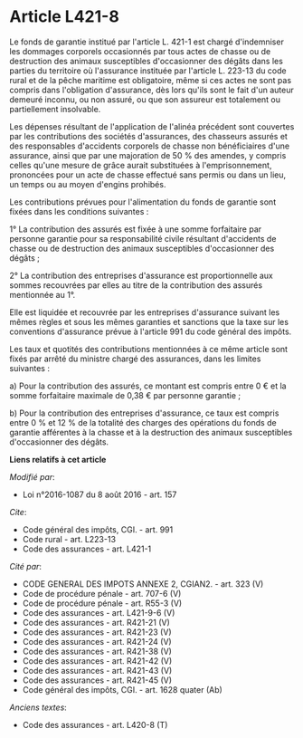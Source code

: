 # Article L421-8

Le fonds de garantie institué par l'article L. 421-1 est chargé d'indemniser les dommages corporels occasionnés par tous
actes de chasse ou de destruction des animaux susceptibles d'occasionner des dégâts dans les parties du territoire où
l'assurance instituée par l'article L. 223-13 du code rural et de la pêche maritime est obligatoire, même si ces actes ne
sont pas compris dans l'obligation d'assurance, dès lors qu'ils sont le fait d'un auteur demeuré inconnu, ou non assuré, ou
que son assureur est totalement ou partiellement insolvable. 

Les dépenses résultant de l'application de l'alinéa précédent sont couvertes par les contributions des sociétés d'assurances,
des chasseurs assurés et des responsables d'accidents corporels de chasse non bénéficiaires d'une assurance, ainsi que par
une majoration de 50 % des amendes, y compris celles qu'une mesure de grâce aurait substituées à l'emprisonnement, prononcées
pour un acte de chasse effectué sans permis ou dans un lieu, un temps ou au moyen d'engins prohibés. 

Les contributions prévues pour l'alimentation du fonds de garantie sont fixées dans les conditions suivantes : 

1° La contribution des assurés est fixée à une somme forfaitaire par personne garantie pour sa responsabilité civile
résultant d'accidents de chasse ou de destruction des animaux susceptibles d'occasionner des dégâts ; 

2° La contribution des entreprises d'assurance est proportionnelle aux sommes recouvrées par elles au titre de la
contribution des assurés mentionnée au 1°. 

Elle est liquidée et recouvrée par les entreprises d'assurance suivant les mêmes règles et sous les mêmes garanties et
sanctions que la taxe sur les conventions d'assurance prévue à l'article 991 du code général des impôts. 

Les taux et quotités des contributions mentionnées à ce même article sont fixés par arrêté du ministre chargé des assurances,
dans les limites suivantes : 

a) Pour la contribution des assurés, ce montant est compris entre 0 € et la somme forfaitaire maximale de 0,38 € par personne
garantie ; 

b) Pour la contribution des entreprises d'assurance, ce taux est compris entre 0 % et 12 % de la totalité des charges des
opérations du fonds de garantie afférentes à la chasse et à la destruction des animaux susceptibles d'occasionner des dégâts.

**Liens relatifs à cet article**

_Modifié par_:

  - Loi n°2016-1087 du 8 août 2016 - art. 157

_Cite_:

  - Code général des impôts, CGI. - art. 991
  - Code rural - art. L223-13
  - Code des assurances - art. L421-1

_Cité par_:

  - CODE GENERAL DES IMPOTS ANNEXE 2, CGIAN2. - art. 323 (V)
  - Code de procédure pénale - art. 707-6 (V)
  - Code de procédure pénale - art. R55-3 (V)
  - Code des assurances - art. L421-9-6 (V)
  - Code des assurances - art. R421-21 (V)
  - Code des assurances - art. R421-23 (V)
  - Code des assurances - art. R421-24 (V)
  - Code des assurances - art. R421-38 (V)
  - Code des assurances - art. R421-42 (V)
  - Code des assurances - art. R421-43 (V)
  - Code des assurances - art. R421-45 (V)
  - Code général des impôts, CGI. - art. 1628 quater (Ab)

_Anciens textes_:

  - Code des assurances - art. L420-8 (T)

